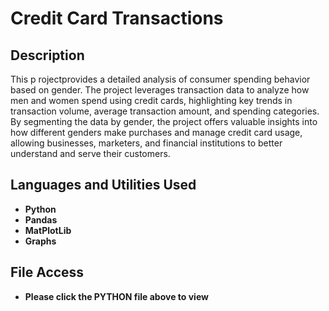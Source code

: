 <h1>Credit Card Transactions</h1>


<h2>Description</h2>
This p rojectprovides a detailed analysis of consumer spending behavior based on gender. The project leverages transaction data to analyze how men and women spend using credit cards, highlighting key trends in transaction volume, average transaction amount, and spending categories. By segmenting the data by gender, the project offers valuable insights into how different genders make purchases and manage credit card usage, allowing businesses, marketers, and financial institutions to better understand and serve their customers. 
<br />


<h2>Languages and Utilities Used</h2>

- <b>Python</b> 
- <b>Pandas</b>
- <b>MatPlotLib</b>
- <b>Graphs</b>

<h2>File Access</h2>

- <b>Please click the PYTHON file above to view 

